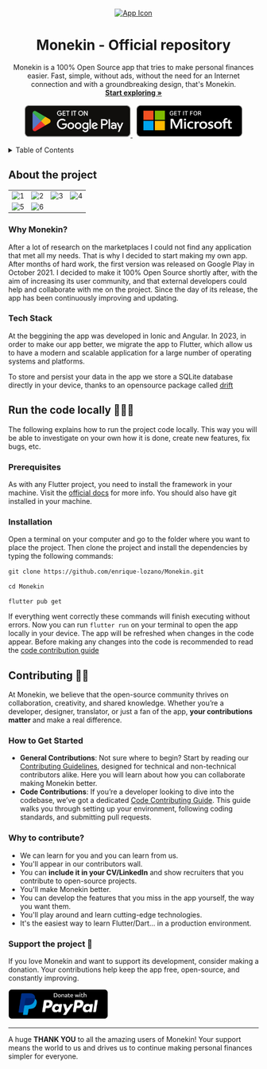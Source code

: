 <!-- PROJECT LOGO -->
<br />
<div align="center">
  <a href="https://github.com/othneildrew/Best-README-Template">
    <img src="assets/resources/appIcon.png"  alt="App Icon" width="100" height="100">
  </a>

  <h1 align="center">Monekin - Official repository</h1>

  <p align="center">
    Monekin is a 100% Open Source app that tries to make personal finances easier. Fast, simple, without ads, without the need for an Internet connection and with a groundbreaking design, that's Monekin.
    <br />
    <a href="#about-the-project"><strong>Start exploring »</strong></a>
    <br />
    <br />
    <a href="https://play.google.com/store/apps/details?id=com.monekin.app">
      <img src="./docs/badges/Google Play Badge.svg"  alt="Google Play Badge" height="64">
    </a>
    <span> &nbsp; </span>
    <a href="https://github.com/enrique-lozano/Monekin/releases/latest">
      <img src="./docs/badges/Microsoft Badge.svg"  alt="Micrososf Badge" height="64">
    </a>
  </p>
</div>

<!-- TABLE OF CONTENTS -->
<details>
  <summary>Table of Contents</summary>
  <ol>
    <li>
      <a href="#about-the-project">About The Project</a>
      <ul>
        <li><a href="#why-monekin">Why Monekin?</a></li>
        <li><a href="#tech-stack">Tech Stack</a></li>
      </ul>
    </li>
    <li>
      <a href="#run-the-code-locally-">Run the code locally</a>
      <ul>
        <li><a href="#prerequisites">Prerequisites</a></li>
        <li><a href="#installation">Installation</a></li>
      </ul>
    </li>
        <li>
      <a href="#contributing-">Contributing</a>
      <ul>
        <li><a href="#how-to-get-started">How to get started</a></li>
        <li><a href="#why-to-contribute">Why to contribute?</a></li>
        <li><a href="#support-the-project-">Support the project</a></li>
      </ul>
    </li>
  </ol>
</details>

## About the project

|                                                                                                                    |                                                                                                                    |                                                                                                                    |                                                                                                                    |
| :----------------------------------------------------------------------------------------------------------------: | :----------------------------------------------------------------------------------------------------------------: | :----------------------------------------------------------------------------------------------------------------: | :----------------------------------------------------------------------------------------------------------------: |
| ![1](https://github.com/enrique-lozano/Monekin/blob/main/app-marketplaces/screenshots/en/Mockups/Diapositiva1.PNG) | ![2](https://github.com/enrique-lozano/Monekin/blob/main/app-marketplaces/screenshots/en/Mockups/Diapositiva2.PNG) | ![3](https://github.com/enrique-lozano/Monekin/blob/main/app-marketplaces/screenshots/en/Mockups/Diapositiva3.PNG) | ![4](https://github.com/enrique-lozano/Monekin/blob/main/app-marketplaces/screenshots/en/Mockups/Diapositiva4.PNG) |
| ![5](https://github.com/enrique-lozano/Monekin/blob/main/app-marketplaces/screenshots/en/Mockups/Diapositiva5.PNG) | ![6](https://github.com/enrique-lozano/Monekin/blob/main/app-marketplaces/screenshots/en/Mockups/Diapositiva6.PNG) |

### Why Monekin?

After a lot of research on the marketplaces I could not find any application that met all my needs. That is why I decided to start making my own app. After months of hard work, the first version was released on Google Play in October 2021. I decided to make it 100% Open Source shortly after, with the aim of increasing its user community, and that external developers could help and collaborate with me on the project. Since the day of its release, the app has been continuously improving and updating.

### Tech Stack

At the beggining the app was developed in Ionic and Angular. In 2023, in order to make our app better, we migrate the app to Flutter, which allow us to have a modern and scalable application for a large number of operating systems and platforms.

To store and persist your data in the app we store a SQLite database directly in your device, thanks to an opensource package called [drift](https://github.com/simolus3/drift)

## Run the code locally 🚀🧑‍💻

The following explains how to run the project code locally. This way you will be able to investigate on your own how it is done, create new features, fix bugs, etc.

### Prerequisites

As with any Flutter project, you need to install the framework in your machine. Visit the [official docs](https://docs.flutter.dev/get-started/install) for more info. You should also have git installed in your machine.

### Installation

Open a terminal on your computer and go to the folder where you want to place the project. Then clone the project and install the dependencies by typing the following commands:

```
git clone https://github.com/enrique-lozano/Monekin.git
```

```
cd Monekin
```

```
flutter pub get
```

If everything went correctly these commands will finish executing without errors. Now you can run <code>flutter run</code> on your terminal to open the app locally in your device. The app will be refreshed when changes in the code appear. Before making any changes into the code is recommended to read the [code contribution guide](https://github.com/enrique-lozano/Monekin/blob/main/docs/CODE_CONTRIBUTING.md)

## Contributing 🙋🏻

At Monekin, we believe that the open-source community thrives on collaboration, creativity, and shared knowledge. Whether you’re a developer, designer, translator, or just a fan of the app, **your contributions matter** and make a real difference.

### How to Get Started

- **General Contributions**: Not sure where to begin? Start by reading our [Contributing Guidelines](https://github.com/enrique-lozano/Monekin/blob/main/CONTRIBUTING.md), designed for technical and non-technical contributors alike. Here you will learn about how you can collaborate making Monekin better.
- **Code Contributions**: If you’re a developer looking to dive into the codebase, we’ve got a dedicated [Code Contributing Guide](https://github.com/enrique-lozano/Monekin/blob/main/docs/CODE_CONTRIBUTING.md). This guide walks you through setting up your environment, following coding standards, and submitting pull requests.

### Why to contribute?

- We can learn for you and you can learn from us.
- You'll appear in our contributors wall.
- You can **include it in your CV/LinkedIn** and show recruiters that you contribute to open-source projects.
- You'll make Monekin better.
- You can develop the features that you miss in the app yourself, the way you want them.
- You'll play around and learn cutting-edge technologies.
- It's the easiest way to learn Flutter/Dart... in a production environment.

### Support the project 💖

If you love Monekin and want to support its development, consider making a donation. Your contributions help keep the app free, open-source, and constantly improving.

<a href="https://paypal.me/lozanoelc?country.x=ES&locale.x=es_ES">
  <img src="./docs/badges/PayPal Badge.svg" alt="Donate with PayPal" height="60">
</a>

---

A huge **THANK YOU** to all the amazing users of Monekin! Your support means the world to us and drives us to continue making personal finances simpler for everyone.
